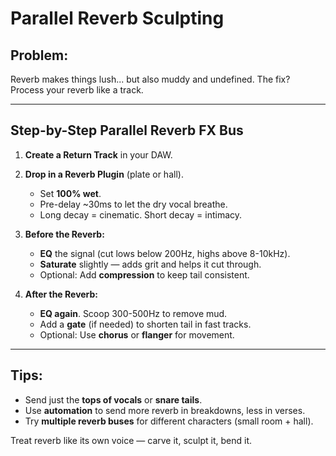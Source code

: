 # Parallel Reverb Sculpting

## Problem:
Reverb makes things lush... but also muddy and undefined. The fix? Process your reverb like a track.

---

## Step-by-Step Parallel Reverb FX Bus

1. **Create a Return Track** in your DAW.
2. **Drop in a Reverb Plugin** (plate or hall).
   - Set **100% wet**.
   - Pre-delay ~30ms to let the dry vocal breathe.
   - Long decay = cinematic. Short decay = intimacy.

3. **Before the Reverb:**
   - **EQ** the signal (cut lows below 200Hz, highs above 8-10kHz).
   - **Saturate** slightly — adds grit and helps it cut through.
   - Optional: Add **compression** to keep tail consistent.

4. **After the Reverb:**
   - **EQ again**. Scoop 300-500Hz to remove mud.
   - Add a **gate** (if needed) to shorten tail in fast tracks.
   - Optional: Use **chorus** or **flanger** for movement.

---

## Tips:
- Send just the **tops of vocals** or **snare tails**.
- Use **automation** to send more reverb in breakdowns, less in verses.
- Try **multiple reverb buses** for different characters (small room + hall).

Treat reverb like its own voice — carve it, sculpt it, bend it.
